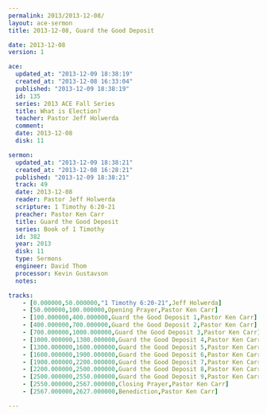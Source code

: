 ```yaml
---
permalink: 2013/2013-12-08/
layout: ace-sermon
title: 2013-12-08, Guard the Good Deposit

date: 2013-12-08
version: 1

ace:
  updated_at: "2013-12-09 18:38:19"
  created_at: "2013-12-08 16:33:04"
  published: "2013-12-09 18:38:19"
  id: 135
  series: 2013 ACE Fall Series
  title: What is Election?
  teacher: Pastor Jeff Holwerda
  comment: 
  date: 2013-12-08
  disk: 11

sermon:
  updated_at: "2013-12-09 18:38:21"
  created_at: "2013-12-08 16:28:21"
  published: "2013-12-09 18:38:21"
  track: 49
  date: 2013-12-08
  reader: Pastor Jeff Holwerda
  scripture: 1 Timothy 6:20-21
  preacher: Pastor Ken Carr
  title: Guard the Good Deposit
  series: Book of 1 Timothy
  id: 382
  year: 2013
  disk: 11
  type: Sermons
  engineer: David Thom
  processor: Kevin Gustavson
  notes: 

tracks:
    - [0.000000,50.000000,"1 Timothy 6:20-21",Jeff Holwerda]
    - [50.000000,100.000000,Opening Prayer,Pastor Ken Carr]
    - [100.000000,400.000000,Guard the Good Deposit 1,Pastor Ken Carr]
    - [400.000000,700.000000,Guard the Good Deposit 2,Pastor Ken Carr]
    - [700.000000,1000.000000,Guard the Good Deposit 3,Pastor Ken Carr]
    - [1000.000000,1300.000000,Guard the Good Deposit 4,Pastor Ken Carr]
    - [1300.000000,1600.000000,Guard the Good Deposit 5,Pastor Ken Carr]
    - [1600.000000,1900.000000,Guard the Good Deposit 6,Pastor Ken Carr]
    - [1900.000000,2200.000000,Guard the Good Deposit 7,Pastor Ken Carr]
    - [2200.000000,2500.000000,Guard the Good Deposit 8,Pastor Ken Carr]
    - [2500.000000,2550.000000,Guard the Good Deposit 9,Pastor Ken Carr]
    - [2550.000000,2567.000000,Closing Prayer,Pastor Ken Carr]
    - [2567.000000,2627.000000,Benediction,Pastor Ken Carr]

---
```

